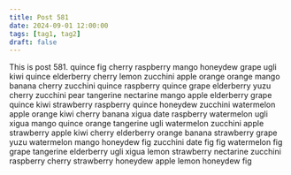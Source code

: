 ```yaml
---
title: Post 581
date: 2024-09-01 12:00:00
tags: [tag1, tag2]
draft: false
---
```

This is post 581.
quince
fig
cherry
raspberry
mango
honeydew
grape
ugli
kiwi
quince
elderberry
cherry
lemon
zucchini
apple
orange
orange
mango
banana
cherry
zucchini
quince
raspberry
quince
grape
elderberry
yuzu
cherry
zucchini
pear
tangerine
nectarine
mango
apple
elderberry
grape
quince
kiwi
strawberry
raspberry
quince
honeydew
zucchini
watermelon
apple
orange
kiwi
cherry
banana
xigua
date
raspberry
watermelon
ugli
xigua
mango
quince
orange
tangerine
ugli
watermelon
zucchini
apple
strawberry
apple
kiwi
cherry
elderberry
orange
banana
strawberry
grape
yuzu
watermelon
mango
honeydew
fig
zucchini
date
fig
fig
watermelon
fig
grape
tangerine
elderberry
ugli
xigua
lemon
strawberry
nectarine
zucchini
raspberry
cherry
strawberry
honeydew
apple
lemon
honeydew
fig
